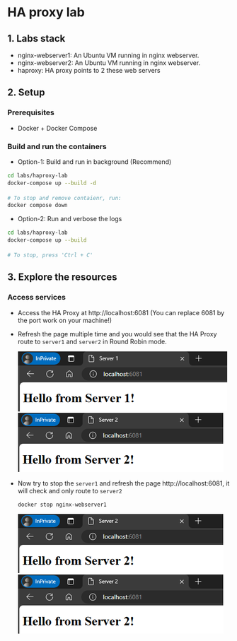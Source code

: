 # HA proxy lab

## 1. Labs stack

- nginx-webserver1: An Ubuntu VM running in nginx webserver.
- nginx-webserver2: An Ubuntu VM running in nginx webserver.
- haproxy: HA proxy points to 2 these web servers

## 2. Setup

### Prerequisites

- Docker + Docker Compose

### Build and run the containers

- Option-1: Build and run in background (Recommend)

```bash
cd labs/haproxy-lab
docker-compose up --build -d

# To stop and remove contaienr, run:
docker compose down
```

- Option-2: Run and verbose the logs

```bash
cd labs/haproxy-lab
docker-compose up --build

# To stop, press 'Ctrl + C'
```

## 3. Explore the resources

### Access services

- Access the HA Proxy at http://localhost:6081 (You can replace 6081 by the port work on your machine!)
- Refresh the page multiple time and you would see that the HA Proxy route to `server1` and `server2` in Round Robin mode.

  ![server1](./assets/server1.png)
  ![server2](./assets/server2.png)

- Now try to stop the `server1` and refresh the page http://localhost:6081, it will check and only route to `server2`

  ```bash
  docker stop nginx-webserver1
  ```

  ![server2](./assets/server2.png)
  ![server2](./assets/server2.png)
